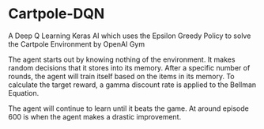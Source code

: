 # Cartpole-DQN

A Deep Q Learning Keras AI which uses the Epsilon Greedy Policy to solve the Cartpole Environment by OpenAI Gym


The agent starts out by knowing nothing of the environment. It makes random decisions that it stores into its memory. After a specific number of rounds, the agent will train itself based on the items in its memory. To calculate the target reward, a gamma discount rate is applied to the Bellman Equation.

The agent will continue to learn until it beats the game. At around episode 600 is when the agent makes a drastic improvement.
